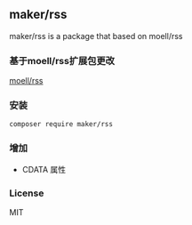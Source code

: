 ## maker/rss
maker/rss is a package that based on moell/rss

### 基于moell/rss扩展包更改
[moell/rss](https://github.com/moell-peng/rss)

### 安装
```shell
composer require maker/rss
```

### 增加

- CDATA 属性

### License
MIT
